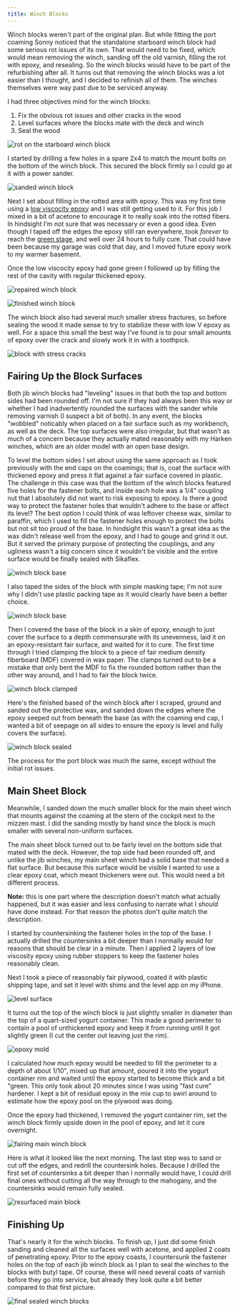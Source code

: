 ```yaml
---
title: Winch Blocks
---
```


Winch blocks weren't part of the original plan. But while fitting the port
coaming Sonny noticed that the standalone starboard winch block had some serious
rot issues of its own. That would need to be fixed, which would mean removing
the winch, sanding off the old varnish, filling the rot with epoxy, and
resealing. So the winch blocks would have to be part of the refurbishing after
all. It turns out that removing the winch blocks was a lot easier than I thought,
and I decided to refinish all of them. The winches themselves were way past due
to be serviced anyway.

I had three objectives mind for the winch blocks:

1. Fix the obvious rot issues and other cracks in the wood
2. Level surfaces where the blocks mate with the deck and winch
3. Seal the wood

![rot on the starboard winch block](images/rotted-winch-block-web.jpg "Starboard winch block with major rot issues")

I started by drilling a few holes in a spare 2x4 to match the mount bolts on the
bottom of the winch block. This secured the block firmly so I could go at it
with a power sander.

![sanded winch block](images/winch-block-sanded-web.jpg "Here's the winch block after a thorough sanding")

Next I set about filling in the rotted area with epoxy. This was my first time
using a [low viscocity epoxy](https://www.epoxyusa.com/low_viscosity_epoxy_p/me20.htm)
and I was still getting used to it. For this job I mixed in a bit of acetone
to encourage it to really soak into the rotted fibers. In hindsight I'm not
sure that was necessary or even a good idea. Even though I taped off the edges
the epoxy still ran everywhere, took *forever* to reach the [green stage](https://www.westsystem.com/instruction-2/epoxy-basics/epoxy-chemistry/),
and well over 24 hours to fully cure. That
could have been because my garage was cold that day, and I moved future epoxy
work to my warmer basement.

Once the low viscocity epoxy had gone green I followed up by filling the rest
of the cavity with regular thickened epoxy.

![repaired winch block](images/winch-block-repaired-web.jpg "Winch block after filling rotted areas with epoxy. You can see how the low viscosity epoxy ran everywhere, even though I taped off the rotted area")

![finished winch block](images/winch-block-finished-web.jpg "Here's what the block looks like with all the extra epoxy sanded off. You can see the port block in the background waiting its turn")

The winch block also had several much smaller stress fractures, so before sealing the wood
it made sense to try to stabilize these with low V epoxy as well.
For a space this small the best way I've found is to pour small
amounts of  epoxy over the crack and slowly work it in with a toothpick.

![block with stress cracks](images/repaired-stress-cracks-web.jpg "Filling stress cracks with epoxy")

## Fairing Up the Block Surfaces ##

Both jib winch blocks had "leveling" issues in that both the top and bottom sides had
been rounded off. I'm not sure if they had always been this way or whether I had
inadvertently rounded the surfaces with the sander while removing varnish (I suspect a bit
of both). In any event, the blocks "wobbled" noticably when placed on a fair surface such as
my workbench, as well as the deck. The top surfaces were also irregular, but that wasn't as
much of a concern because they actually mated reasonably with my Harken winches, which are an
older model with an open base design.

To level the bottom sides I set about using the same approach as I took previously with 
the end caps on the coamings; that is, coat the surface with thickened epoxy and press it
flat against a fair surface covered in plastic. The challenge in this
case was that the bottom of the winch blocks featured five holes for the fastener bolts,
and inside each hole was a 1/4" coupling nut that I absolutely did not want to risk exposing
to epoxy. Is there a good way to protect the fastener holes that wouldn't adhere to
the base or affect its level? The best option I could think of was leftover cheese wax,
similar to paraffin, which I used to fill
the fastener holes enough to protect the bolts but not sit too proud of the base. In
hindsight this wasn't a great idea as the wax didn't release well from the epoxy, and
I had to gouge and grind it out. But it served the primary purpose of protecting the couplings, and any
ugliness wasn't a big concern since it wouldn't be visible and the entire surface
would be finally sealed with Sikaflex.

![winch block base](images/winch-block-base1-web.jpg "Jib winch block with fastener holes filled with protective wax. Probably not the best approach")

I also taped the sides of the block with simple masking tape; I'm not sure why I didn't
use plastic packing tape as it would clearly have been a better choice.

![winch block base](images/winch-block-base2-web.jpg "Covered in a thin skin of epoxy...")

Then I covered the base of the block in a skin of epoxy, enough to just cover the surface
to a depth commensurate with its unevenness, laid it on an epoxy-resistant fair surface,
and waited for it to cure. The first time through I tried clamping the block to a piece
of fair medium density fiberboard (MDF) covered in wax paper. The clamps turned out to be a
mistake that only bent the MDF to fix the rounded
bottom rather than the other way around, and I had to fair the block twice.

![winch block clamped](images/winch-block-clamped-web.jpg "...and set firmly against a fair surface. The clamps are a mistake and I shouldn't have used them")

Here's the finished based of the winch block after I scraped, ground and sanded out the protective wax,
and sanded down the edges where the epoxy seeped out from beneath the base (as with the coaming end cap,
I wanted a bit of seepage on all sides to ensure the epoxy is level and fully covers the surface).

![winch block sealed](images/winch-block-base-finished-web.jpg "Base with protective wax removed. Not pretty, but effective")

The process for the port block was much the same, except without the initial rot issues.

## Main Sheet Block ##

Meanwhile, I sanded down the much smaller block for the main sheet winch that
mounts against the coaming at the stern of the cockpit next to the mizzen mast.
I did the sanding mostly by hand since the block is much smaller with several
non-uniform surfaces.

The main sheet block turned out to be fairly level on the bottom side that mated
with the deck. However, the top side had been rounded off, and unlike the jib 
winches, my main sheet winch had a solid base that needed a flat surface. But
because this surface would be visible I wanted to use a clear epoxy coat, which
meant thickeners were out. This would need a bit different process.

**Note:** this is one part where the description doesn't match what actually happened,
but it was easier and less confusing to narrate what I *should* have done instead.
For that reason the photos don't quite match the description.

I started by countersinking the fastener holes in the top of the base. I actually
drilled the countersinks a bit deeper than I normally would for reasons that
should be clear in a minute. Then I applied 2 layers of low viscosity epoxy using rubber
stoppers to keep the fastener holes reasonably clean.

Next I took a piece of reasonably fair plywood, coated it with plastic shipping 
tape, and set it level with shims and the level app on my iPhone.

![level surface](images/level-epoxy-surface-web.jpg "A fair surface, levelled with shims and an iPhone, covered with plastic tape to resist epoxy")

It turns out the top of the winch block is just slightly smaller in diameter than
the top of a quart-sized yogurt container. This made a good perimeter
to contain a pool of unthickened epoxy and keep it from running until it
got slightly green (I cut the center out leaving just the rim).

![epoxy mold](images/mold-on-plywood-web.jpg "The plastic rim from a yogurt container keeps the epoxy from running over the plywood surface")

I calculated how much epoxy would be needed to fill the perimeter to a depth of
about 1/10", mixed up that amount, poured it into the yogurt container rim and
waited until the epoxy started to become thick and a bit "green. This only took about 20 minutes
since I was using "fast cure" hardener. I kept a bit of residual epoxy
in the mix cup to swirl around to estimate how the epoxy pool on the plywood was doing.

Once the epoxy had thickened, I removed the yogurt container rim, set the winch
block firmly upside down in the pool of epoxy, and let it cure overnight.

![fairing main winch block](images/main-block-during-resurfacing-web.jpg "Here's the winch block resting upside down in a pool of green-ish epoxy")

Here is what it looked like the next morning. The last step was to sand or
cut off the edges, and redrill the countersink holes. Because I drilled the
first set of countersinks a bit deeper than I normally would have, I could
drill final ones without cutting all the way through to the mahogany,
and the countersinks would remain fully sealed.

![resurfaced main block](images/main-block-after-resurfacing-web.jpg "Top surface was now faired and I needed to trim the residual epoxy with a Dremel")

## Finishing Up ##

That's nearly it for the winch blocks. To finish up, I just did some finish
sanding and cleaned all the surfaces well with acetone, and applied 2 coats
of penetrating epoxy. Prior to the epoxy coasts, I countersunk the fastener holes on the top of
each jib winch block as I plan to seal the winches to the blocks with butyl
tape. Of course, these will need several coats of varnish before they go
into service, but already they look quite a bit better compared to that
first picture.

![final sealed winch blocks](images/blocks-sealed-final-web.jpg "All 3 winch blocks sealed with 2 coats of penetrating epoxy. Next up: varnish")

[butyl]: https://marinehowto.com/bed-it-tape
